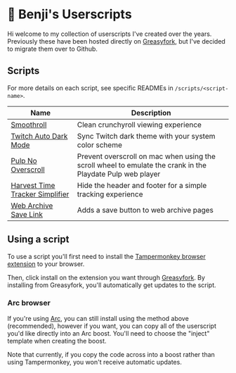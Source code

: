 # 🌻 Benji's Userscripts

Hi welcome to my collection of userscripts I've created over the years. Previously these have been hosted directly on [Greasyfork](https://greasyfork.org/en/users/4072-benjamin-grant), but I've decided to migrate them over to Github.

## Scripts

For more details on each script, see specific READMEs in `/scripts/<script-name>`.

| Name | Description |
| ---- | ----------- |
| [Smoothroll](./scripts/smoothroll) | Clean crunchyroll viewing experience |
| [Twitch Auto Dark Mode](./scripts/twitch-auto-dark-mode) | Sync Twitch dark theme with your system color scheme |
| [Pulp No Overscroll](./scripts/pulp-no-overscroll) | Prevent overscroll on mac when using the scroll wheel to emulate the crank in the Playdate Pulp web player |
| [Harvest Time Tracker Simplifier](./scripts/harvest-time-tracker-simplifier) | Hide the header and footer for a simple tracking experience |
| [Web Archive Save Link](./scripts/web-archive-save-link) | Adds a save button to web archive pages |


## Using a script

To use a script you'll first need to install the [Tampermonkey browser extension](https://www.tampermonkey.net/) to your browser.

Then, click install on the extension you want through [Greasyfork](https://greasyfork.org/en/users/4072-benjamin-grant). By installing from Greasyfork, you'll automatically get updates to the script.

### Arc browser

If you're using [Arc](https://arc.net/), you can still install using the method above (recommended), however if you want, you can copy all of the userscript you'd like directly into an Arc boost. You'll need to choose the "inject" template when creating the boost.

Note that currently, if you copy the code across into a boost rather than using Tampermonkey, you won't receive automatic updates.
